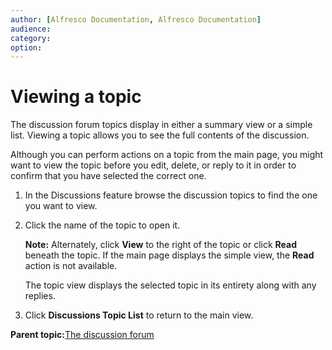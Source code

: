```yaml
---
author: [Alfresco Documentation, Alfresco Documentation]
audience: 
category: 
option: 
---
```


# Viewing a topic

The discussion forum topics display in either a summary view or a simple list. Viewing a topic allows you to see the full contents of the discussion.

Although you can perform actions on a topic from the main page, you might want to view the topic before you edit, delete, or reply to it in order to confirm that you have selected the correct one.

1.  In the Discussions feature browse the discussion topics to find the one you want to view.

2.  Click the name of the topic to open it.

    **Note:** Alternately, click **View** to the right of the topic or click **Read** beneath the topic. If the main page displays the simple view, the **Read** action is not available.

    The topic view displays the selected topic in its entirety along with any replies.

3.  Click **Discussions Topic List** to return to the main view.


**Parent topic:**[The discussion forum](../concepts/discussions-intro.md)

